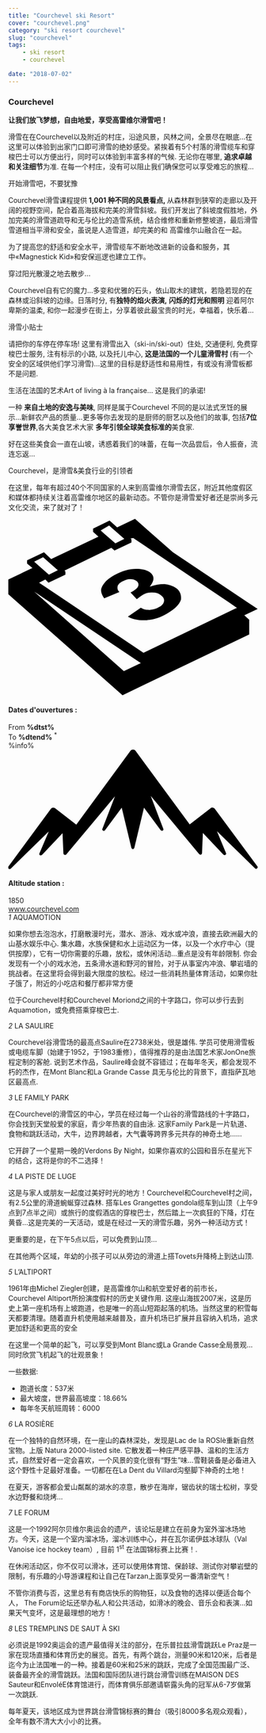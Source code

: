 ```yaml
---
title: "Courchevel ski Resort"
cover: "courchevel.png"
category: "ski resort courchevel"
slug: "courchevel"
tags:
    - ski resort
    - courchevel

date: "2018-07-02"
---
```


<div class="edito-wrapper station">
 <div class="banner-station">
<div class="banner-station-logo">
 <imgtest data="courchevel.png" directory="post" alt="Courchevel"></imgtest>
</div>
 </div>
<h3 class="main-title-1 h-margin-bottom-0">Courchevel</h1>
 <div class="rich-text">
<p><strong>让我们放飞梦想，自由地爱，享受高雷维尔滑雪吧！</strong></p>
<p>滑雪在在Courchevel以及附近的村庄，沿途风景，风林之间，全景尽在眼底…在这里可以体验到出家门口即可滑雪的绝妙感受。紧挨着有5个村落的滑雪缆车和穿梭巴士可以方便出行，同时可以体验到丰富多样的气候. 无论你在哪里, <strong>追求卓越和关注细节</strong>为准. 在每一个村庄，没有可以阻止我们确保您可以享受难忘的旅程…</p>
<p>开始滑雪吧，不要犹豫 </p>
<p>Courchevel滑雪课程提供<strong> 1,001 种不同的风景看点, </strong>从森林群到狭窄的走廊以及开阔的视野空间，配合着高海拔和完美的滑雪斜坡。我们开发出了斜坡度假胜地，外加完美的滑雪道疏导和无与伦比的造雪系统，结合维修和重新修整坡道，最后滑雪雪道相当平滑和安全，虽说是人造雪道，却完美的和 高雷维尔山融合在一起。</p>
<p>为了提高您的舒适和安全水平，滑雪缆车不断地改进新的设备和服务，其中«Magnestick Kid»和安保巡逻也建立工作。 </p>
<p>穿过阳光散漫之地去散步…</p>
<p> Courchevel自有它的魔力…多变和优雅的石头，依山取木的建筑，若隐若现的在森林或沿斜坡的边缘。日落时分, 有<strong>独特的焰火表演,</strong> <strong>闪烁的灯光和照明</strong> 迎着阿尔卑斯的温柔, 和你一起漫步在街上，分享着彼此最宝贵的时光，幸福着，快乐着…</p>
<p>滑雪小贴士</p>
<p>请把你的车停在停车场! 这里有滑雪出入（ski-in/ski-out）住处, 交通便利, 免费穿梭巴士服务, 注有标示的小路, 以及托儿中心, <strong>这是法国的一个儿童滑雪村 </strong>(有一个安全的区域供他们学习滑雪)…这里的目标是舒适性和易用性，有或没有滑雪板都不是问题.</p>
<p>生活在法国的艺术Art of living à la française… 这是我们的承诺!</p>
<p>一种 <strong>来自土地的安逸与美味</strong>, 同样是属于Courchevel 不同的是以法式烹饪的展示…新鲜农产品的质量…更多等你去发现的是厨师的厨艺以及他们的故事, 包括<strong>7位享誉世界</strong>,各大美食艺术大家 <strong> 多年引领全球美食标准的</strong>美食家.</p>
<p>好在这些美食会一直在山坡，诱惑着我们的味蕾，在每一次品尝后，令人振奋，流连忘返…</p>
 <p>Courchevel，是滑雪&美食行业的引领者</p>
<p>在这里，每年有超过40个不同国家的人来到高雷维尔滑雪去区，附近其他度假区和媒体都持续关注着高雷维尔地区的最新动态。不管你是滑雪爱好者还是崇尚多元文化交流，来了就对了！</p>
 </div>
<div class="grid center">
<div class="col-6_sm-12">
 <i class="icon icon-date icon-55">
<svg xmlns="http://www.w3.org/2000/svg" viewBox="0 0 55.9 39.6"><path d="M37.6 15.5c-.7-.5-1.6-.8-2.6-.9-1.1 0-2.2.2-3.3.6 1.1-1.4 1.1-2.4.1-3.2-.7-.5-1.7-.8-3.1-.8-1.6 0-3.3.5-4.9 1.4-.9.5-1.7 1.1-2.2 1.7-.5.6-.8 1.2-.8 1.7s.2 1.1.7 1.8l3.4-1.4c-.4-.4-.5-.8-.4-1.3.1-.4.5-.8 1.1-1.1.6-.3 1.1-.5 1.7-.5.6 0 1 .1 1.4.4.4.3.6.7.4 1.2-.2.5-.8.9-1.7 1.4l1.4 1.5c.5-.4.9-.7 1.4-1 .6-.4 1.3-.5 2.1-.5s1.4.2 1.9.6c.6.4.8.9.7 1.4-.1.5-.5 1-1.2 1.3-.6.4-1.3.5-2 .6-.7 0-1.4-.1-2-.5l-2.9 2c1.1.6 2.5.9 4.1.8 1.6-.1 3.2-.6 4.7-1.5 1.6-.9 2.7-1.9 3.1-3.1.1-.9-.1-1.9-1.1-2.6z"></path><path d="M52.9 21.6l3-1.4-19-12.7L28.4 0l-4 1.9L22.7.4 19 2.2v.7L20.2 4 9.6 9 8 7.5 4.2 9.3v.7l1.2 1L0 13.6v3.3l25.6 22.6L54 25.9v-3.3l-1.1-1zM22.6 1.5l.9.8L26 4.5l-2 1-2.4-2.1-.9-.8 1.9-1.1zM7.8 8.6l.9.8 2.4 2.1-2 1-2.4-2.1-.9-.8 2-1zm18.1 25.5L5.8 16.3l23.9 16-3.8 1.8zM51.1 20L30.3 30 6.9 14.3l1.4-.7.7.7 3.8-1.8v-.7l-.2-.2 10.5-5.1.7.6 3.8-1.8v-.7l-.2-.2.6-.1 21.6 14.5 1.7 1.2h-.2z"></path></svg> </i>
 <h4 class="main-title-3 center h-fz-16">Dates d'ouvertures :</h4>
   <div class="opening-dates">
                     From <strong>%dtst%</strong> <br/>
                     To <strong>%dtend%</strong> <sup className="blue">*</sup>
     </div>
     %info%
</div>
<div class="col-6_sm-12">
 <i class="icon icon-mountain icon-55">
<svg xmlns="http://www.w3.org/2000/svg" viewBox="0 0 85.1 40.7"><path d="M23.2 25.6L41.7.4c.2-.3.5-.4.9-.4.3 0 .6.1.8.4l18.5 25.1L69 20c.2-.2.5-.3.8-.2.3 0 .5.2.7.4L85 39.8c.2.2.1.5-.1.7-.2.2-.5.2-.7 0l-13-12.7 3.1 7.5c.1.2 0 .5-.2.6-.2.1-.5.1-.7-.1l-7-7.4-.3 6.9c0 .2-.1.4-.4.5-.2.1-.4 0-.6-.2L48.6 15.8 52.9 27c.1.2 0 .5-.2.6-.2.1-.5.1-.7-.1l-5.7-7.7L43 33.5c-.1.2-.3.4-.5.4s-.4-.2-.5-.4l-3.3-13.7-5.7 7.7c-.2.2-.4.3-.7.1-.2-.1-.3-.4-.2-.6l4.3-11.1-16.6 19.8c-.1.2-.4.2-.6.2-.2-.1-.3-.2-.4-.5l-.3-6.9-7 7.4c-.2.2-.5.2-.7.1-.2-.1-.3-.4-.2-.6l3.2-7.5-13 12.7c-.2.2-.5.2-.7 0-.2-.2-.2-.5-.1-.7l14.5-19.7c.2-.2.4-.4.7-.4.3 0 .6 0 .8.2l7.2 5.6z"></path></svg> </i>
 <h4 class="main-title-3 center h-fz-16">Altitude station :</h4>
 1850
</div>
 </div>
<a rel="nofollow" href="http://www.courchevel.com/" class="btn btn-blue" target="_blank">www.courchevel.com</a>
<div class="poi-anchor-title" id="marker_1">
<em>1</em> AQUAMOTION
 </div>
<div class="o-actu fullWidth">
<div class="grid-noGutter-equalHeight_sm-1">
 <div class="col">
<imgtest data="aquamotion.jpg" directory="post" alt="AQUAMOTION"></imgtest>
 </div>
 <div class="col">
<div class="pl2 rich-text">
<p>如果你想去泡泡水，打磨散漫时光，潜水、游泳、戏水或冲浪，直接去欧洲最大的山基水娱乐中心. 集水趣，水族保健和水上运动区为一体，以及一个水疗中心（提供按摩），它有一切你需要的乐趣，放松，或休闲活动…重点是没有年龄限制. 你会发现有一个小的戏水池，五条滑水道和野河的冒险，对于从事室内冲浪、攀岩墙的挑战者。在这里将会得到最大限度的放松。经过一些消耗热量体育活动，如果你肚子饿了，附近的小吃店和餐厅都非常方便</p>
<p>位于Courchevel村和Courchevel Moriond之间的十字路口，你可以步行去到Aquamotion，或免费搭乘穿梭巴士.</p>
</div>
 </div>
</div>
 </div>
<div class="poi-anchor-title" id="marker_2">
<em>2</em> LA SAULIRE
 </div>
<div class="o-actu fullWidth">
<div class="grid-noGutter-equalHeight_sm-1">
 <div class="col">
<imgtest data="saulire.jpg" directory="post" alt="LA SAULIRE"></imgtest>
 </div>
 <div class="col">
<div class="pl2 rich-text">
<p>Courchevel谷滑雪场的最高点Saulire在2738米处，很是雄伟. 学员可使用滑雪板或电缆车脚（始建于1952，于1983重修），值得推荐的是由法国艺术家JonOne旅程定制的客舱. 说到艺术作品，Saulire峰会就不容错过；在每年冬天，都会发现不朽的杰作，在Mont Blanc和La Grande Casse 具无与伦比的背景下，直指萨瓦地区最高点.</p>
</div>
 </div>
</div>
 </div>
<div class="poi-anchor-title" id="marker_3">
<em>3</em> LE FAMILY PARK
 </div>
<div class="o-actu fullWidth">
<div class="grid-noGutter-equalHeight_sm-1">
 <div class="col">
<imgtest data="familypark.jpg" directory="post" alt="LE FAMILY PARK"></imgtest>
 </div>
 <div class="col">
<div class="pl2 rich-text">
<p>在Courchevel的滑雪区的中心，学员在经过每一个山谷的滑雪路线的十字路口，你会找到天堂般爱的家庭，青少年热衷的自由泳. 这家Family Park是一片轨道、食物和跳跃活动，大牛，边界跨越者，大气囊等跨界多元共存的神奇土地……</p>
<p>它开辟了一个星期一晚的Verdons By Night，如果你喜欢的公园和音乐在星光下的结合，这将是你的不二选择！</p>
</div>
 </div>
</div>
 </div>
<div class="poi-anchor-title" id="marker_4">
<em>4</em> LA PISTE DE LUGE
 </div>
<div class="o-actu fullWidth">
<div class="grid-noGutter-equalHeight_sm-1">
 <div class="col">
<imgtest data="luge-courchevel.jpg" directory="post" alt="LA PISTE DE LUGE"></imgtest>
 </div>
 <div class="col">
<div class="pl2 rich-text">
<p>这是与家人或朋友一起度过美好时光的地方！Courchevel和Courchevel村之间，有2.5公里的滑道蜿蜒穿过森林. 搭车Les Grangettes gondola缆车到山顶（上午9点到7点半之间）或旅行的度假酒店的穿梭巴士，然后踏上一次疯狂的下降，灯在黄昏…这是完美的一天活动，或是在经过一天的滑雪乐趣，另外一种活动方式！</p>
<p>更重要的是，在下午5点以后，可以免费到山顶…</p>
<p>在其他两个区域，年幼的小孩子可以从旁边的滑道上搭Tovets升降椅上到达山顶.</p>
</div>
 </div>
</div>
 </div>
<div class="poi-anchor-title" id="marker_5">
<em>5</em> L’ALTIPORT
 </div>
<div class="o-actu fullWidth">
<div class="grid-noGutter-equalHeight_sm-1">
 <div class="col">
<imgtest data="altiport.jpg" directory="post" alt="L’ALTIPORT"></imgtest>
 </div>
 <div class="col">
<div class="pl2 rich-text">
 <p>1961年由Michel Ziegler创建，是高雷维尔山和航空爱好者的前市长，Courchevel Altiport所扮演度假村的历史关键作用. 这座山海拔2007米，这是历史上第一座机场有上坡跑道，也是唯一的高山短距起落的机场。当然这里的积雪每天都要清理。随着直升机使用越来越普及，直升机场已扩展并且容纳入机场，追求更加舒适和更高的安全 </p>
 <p>在这里一个简单的起飞，可以享受到Mont Blanc或La Grande Casse全局景观…同时欣赏飞机起飞的壮观景象！</p>
 <p>一些数据:</p>
 <ul>
 	<li>跑道长度：537米</li>
 	<li>最大坡度，世界最高坡度：18.66%</li>
 	<li>每年冬天航班周转：6000</li>
 </ul>
</div>
 </div>
</div>
 </div>
<div class="poi-anchor-title" id="marker_6">
<em>6</em> LA ROSIÈRE
 </div>
<div class="o-actu fullWidth">
<div class="grid-noGutter-equalHeight_sm-1">
 <div class="col">
<imgtest data="larosiere.jpg" directory="post" alt="LA ROSIÈRE"></imgtest>
 </div>
 <div class="col">
<div class="pl2 rich-text">
<p>在一个独特的自然环境，在一座山的森林深处，发现是Lac de la ROSIè重新自然宝物。上版 Natura 2000-listed site. 它散发着一种庄严感平静、温和的生活方式，自然爱好者一定会喜欢，一个风景的变化很有“野生”味…雪鞋装备是必备进入这个野性十足最好准备。一切都在在La Dent du Villard沟壑脚下神奇的土地！ </p>

<p>在夏天，游客都会爱山粼粼的湖水的凉意，散步在海岸，锯齿状的瑞士松树，享受水边野餐和烧烤…</p>
</div>
 </div>
</div>
 </div>
<div class="poi-anchor-title" id="marker_7">
<em>7</em> LE FORUM
 </div>
<div class="o-actu fullWidth">
<div class="grid-noGutter-equalHeight_sm-1">
 <div class="col">
<imgtest data="leforum.jpg" directory="post" alt="LE FORUM"></imgtest>
 </div>
 <div class="col">
<div class="pl2 rich-text">
<p>这是一个1992阿尔贝维尔奥运会的遗产，该论坛是建立在前身为室外溜冰场地方。今天，这是一个室内溜冰场，溜冰训练中心，并在瓦尔诺伊兹冰球队（Val Vanoise ice hockey team）, 目前 1<sup>st</sup> 在法国锦标赛上比赛！.</p>
<p>在休闲活动区，你不仅可以滑冰，还可以使用体育馆、保龄球、测试你对攀岩壁的限制，有乐趣的小导游课程和让自己在Tarzan上面享受另一番清新空气！ </p>
<p>不管你消费与否，这里总有有商店快乐的购物狂，以及食物的选择以便适合每个人， The Forum论坛还举办私人和公共活动，如滑冰的晚会、音乐会和表演…如果天气变坏，这是最理想的地方！</p>
</div>
 </div>
</div>
 </div>
<div class="poi-anchor-title" id="marker_8">
<em>8</em> LES TREMPLINS DE SAUT À SKI
 </div>
<div class="o-actu fullWidth">
<div class="grid-noGutter-equalHeight_sm-1">
 <div class="col">
<imgtest data="courchevel.jpg" directory="post" alt="LES TREMPLINS DE SAUT À SKI"></imgtest>
 </div>
 <div class="col">
<div class="pl2 rich-text">
<p>必须说是1992奥运会的遗产最值得关注的部分，在乐普拉兹滑雪跳跃Le Praz是一家在现场直播和体育历史的展览。首先，有两个跳台，测量90米和120米，后者是迄今为止法国唯一的一种。接着是60米和25米的跳跃，完成了全国范围最广泛、装备最齐全的滑雪跳跃。法国和国际团队进行跳台滑雪训练在MAISON DES Sauteur和EnvoléE体育馆进行，而体育俱乐部邀请崭露头角的冠军从6-7岁做第一次跳跃.</p>
<p>每年夏天，该地区成为世界跳台滑雪锦标赛的舞台（吸引8000多名观众观看），全年有数不清大大小小的比赛。</p>
</div>
 </div>
</div>
 </div>
</div>
